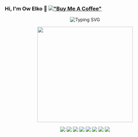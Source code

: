 ### Hi, I'm Ow Elko 👋  [!["Buy Me A Coffee"](https://www.buymeacoffee.com/assets/img/custom_images/orange_img.png)](https://www.buymeacoffee.com/aliettazi)

<p align="center"><img src="https://readme-typing-svg.demolab.com?font=Georgia&size=18&duration=3000&pause=120&multiline=true&width=500&height=80&lines=Ow+Elko;Mini+Coder+%7C+SEO+Specialist+%7C+Web+Preneur;AI+Enthusiast++%7C+Computing+Researcher+%7C+Bots" alt="Typing SVG" />
</p>

<p align="center">
    <a href="#">
         <img src="https://github-readme-stats.vercel.app/api?username=owelko&theme=dark&show_icons=true&&cache_seconds=1900&count_private=true" height="300" >
    </a>
</p>

<p align="center">
    <a href="#"><img src="https://img.shields.io/badge/php%20-%231572B6.svg?&style=for-the-badge&logo=php&logoColor=white"/></a>
    <a href="#"><img src="https://img.shields.io/badge/python%20-%2314354C.svg?&style=for-the-badge&logo=python&logoColor=white"/></a>
    <a href="#"><img src="https://img.shields.io/badge/java-ffe66d.svg?&style=for-the-badge&logo=java&logoColor=darkred"></a>
    <a href="#"><img src="https://img.shields.io/badge/javascript%20-%23323330.svg?&style=for-the-badge&logo=javascript&logoColor=%23F7DF1E"/></a>
    <a href="#"><img src="https://img.shields.io/badge/swift%20-%23E34F26.svg?&style=for-the-badge&logo=swift#&ogoColor=darkred"/></a>
    <a href="#"><img src="https://img.shields.io/badge/shell_script-233d4d.svg?&style=for-the-badge&logo=gnu-bash&logoColor=white"></a>
    <a href="#"><img src="https://img.shields.io/badge/css%20-%231572B6.svg?&style=for-the-badge&logo=css3&logoColor=white"/></a>
    <a href="#"><img src="https://img.shields.io/badge/html%20-%23E34F26.svg?&style=for-the-badge&logo=html5&logoColor=white"/></a>
</p>

